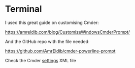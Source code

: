 # Terminal

I used this great guide on customising Cmder:

https://amreldib.com/blog/CustomizeWindowsCmderPrompt/

And the GitHub repo with the file needed:

https://github.com/AmrEldib/cmder-powerline-prompt

Check the Cmder [settings](cmdersettings.xml) XML file
